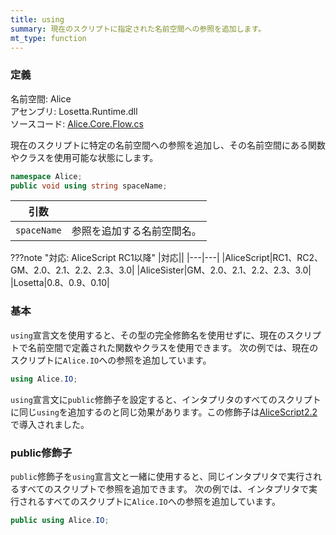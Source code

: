 ```yaml
---
title: using
summary: 現在のスクリプトに指定された名前空間への参照を追加します。
mt_type: function
---
```


### 定義
名前空間: Alice<br/>
アセンブリ: Losetta.Runtime.dll<br/>
ソースコード: [Alice.Core.Flow.cs](https://github.com/WSOFT-Project/Losetta/blob/master/Losetta.Runtime/Core/Alice.Core.Flow.cs)


現在のスクリプトに特定の名前空間への参照を追加し、その名前空間にある関数やクラスを使用可能な状態にします。

```cs title="AliceScript"
namespace Alice;
public void using string spaceName;
```

|引数| |
|-|-|
|`spaceName`| 参照を追加する名前空間名。|

???note "対応: AliceScript RC1以降"
    |対応||
    |---|---|
    |AliceScript|RC1、RC2、GM、2.0、2.1、2.2、2.3、3.0|
    |AliceSister|GM、2.0、2.1、2.2、2.3、3.0|
    |Losetta|0.8、0.9、0.10|

### 基本
`using`宣言文を使用すると、その型の完全修飾名を使用せずに、現在のスクリプトで名前空間で定義された関数やクラスを使用できます。
次の例では、現在のスクリプトに`Alice.IO`への参照を追加しています。

```cs title="AliceScript"
using Alice.IO;
```

`using`宣言文に`public`修飾子を設定すると、インタプリタのすべてのスクリプトに同じ`using`を追加するのと同じ効果があります。この修飾子は[AliceScript2.2](../../changelog/2-2.md)で導入されました。

### public修飾子
`public`修飾子を`using`宣言文と一緒に使用すると、同じインタプリタで実行されるすべてのスクリプトで参照を追加できます。
次の例では、インタプリタで実行されるすべてのスクリプトに`Alice.IO`への参照を追加しています。

```cs title="AliceScript"
public using Alice.IO;
```